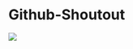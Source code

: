 # Github-Shoutout
<a href='https://github.com/samadpls/Github-Shoutout'><img src='https://img.shields.io/github/stars/samadpls/Github-Shoutout?style=social'></a>
